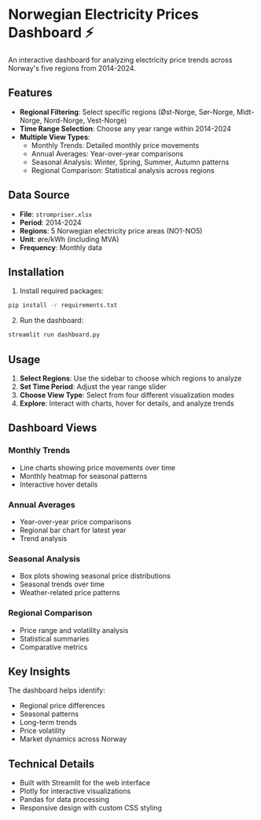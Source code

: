# Norwegian Electricity Prices Dashboard ⚡

An interactive dashboard for analyzing electricity price trends across Norway's five regions from 2014-2024.

## Features

- **Regional Filtering**: Select specific regions (Øst-Norge, Sør-Norge, Midt-Norge, Nord-Norge, Vest-Norge)
- **Time Range Selection**: Choose any year range within 2014-2024
- **Multiple View Types**:
  - Monthly Trends: Detailed monthly price movements
  - Annual Averages: Year-over-year comparisons
  - Seasonal Analysis: Winter, Spring, Summer, Autumn patterns
  - Regional Comparison: Statistical analysis across regions

## Data Source

- **File**: `strompriser.xlsx`
- **Period**: 2014-2024
- **Regions**: 5 Norwegian electricity price areas (NO1-NO5)
- **Unit**: øre/kWh (including MVA)
- **Frequency**: Monthly data

## Installation

1. Install required packages:
```bash
pip install -r requirements.txt
```

2. Run the dashboard:
```bash
streamlit run dashboard.py
```

## Usage

1. **Select Regions**: Use the sidebar to choose which regions to analyze
2. **Set Time Period**: Adjust the year range slider
3. **Choose View Type**: Select from four different visualization modes
4. **Explore**: Interact with charts, hover for details, and analyze trends

## Dashboard Views

### Monthly Trends
- Line charts showing price movements over time
- Monthly heatmap for seasonal patterns
- Interactive hover details

### Annual Averages
- Year-over-year price comparisons
- Regional bar chart for latest year
- Trend analysis

### Seasonal Analysis
- Box plots showing seasonal price distributions
- Seasonal trends over time
- Weather-related price patterns

### Regional Comparison
- Price range and volatility analysis
- Statistical summaries
- Comparative metrics

## Key Insights

The dashboard helps identify:
- Regional price differences
- Seasonal patterns
- Long-term trends
- Price volatility
- Market dynamics across Norway

## Technical Details

- Built with Streamlit for the web interface
- Plotly for interactive visualizations
- Pandas for data processing
- Responsive design with custom CSS styling
